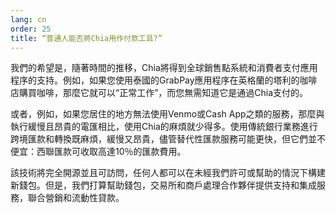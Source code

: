 ```yaml
---
lang: cn
order: 25
title: “普通人能否將Chia用作付款工具?”
---
```


我們的希望是，隨著時間的推移，Chia將得到全球銷售點系統和消費者支付應用程序的支持。例如，如果您使用泰國的GrabPay應用程序在英格蘭的塔利的咖啡店購買咖啡，那麼它就可以“正常工作”，而您無需知道它是通過Chia支付的。

或者，例如，如果您居住的地方無法使用Venmo或Cash App之類的服務，那麼與執行緩慢且昂貴的電匯相比，使用Chia的麻煩就少得多。使用傳統銀行業務進行跨境匯款和轉換既麻煩，緩慢又昂貴，儘管替代性匯款服務可能更快，但它們並不便宜：西聯匯款可收取高達10％的匯款費用。

該技術將完全開源並且可訪問，任何人都可以在未經我們許可或幫助的情況下構建新錢包。但是，我們打算幫助錢包，交易所和商戶處理合作夥伴提供支持和集成服務，聯合營銷和流動性貸款。
